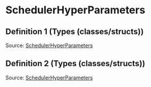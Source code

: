 # SchedulerHyperParameters

## Definition 1 (Types (classes/structs))

Source: [SchedulerHyperParameters](../../csrc/scheduler/compile_time_info.h#L220)

## Definition 2 (Types (classes/structs))

Source: [SchedulerHyperParameters](../../csrc/scheduler/utils.h#L228)


